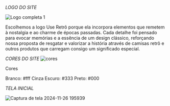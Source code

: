 *LOGO DO SITE* 

![Logo completa 1](https://github.com/user-attachments/assets/da0ca07b-6aad-4034-947b-abf15b9045f6)

Escolhemos a logo Use Retrô porque ela incorpora elementos que remetem à nostalgia e ao charme de épocas passadas. Cada detalhe foi pensado para evocar memórias e a essência de um design clássico, reforçando nossa proposta de resgatar e valorizar a história através de camisas retrô e outros produtos que carregam consigo um significado especial.

*CORES DO SITE* 
![cores](https://github.com/user-attachments/assets/151aebf5-3cdb-4fd9-8526-03da6f24be8c)

Cores

Branco: #fff
Cinza Escuro: #333
Preto: #000

*TELA INICIAL*


![Captura de tela 2024-11-26 195939](https://github.com/user-attachments/assets/173c2420-b780-4e3a-a9ea-373c96328092)


